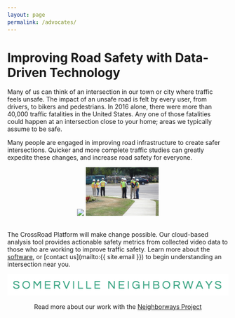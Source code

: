 ```yaml
---
layout: page
permalink: /advocates/
---
```


# Improving Road Safety with Data-Driven Technology

Many of us can think of an intersection in our town or city where traffic feels unsafe. The impact of an unsafe road is felt by every user, from drivers, to bikers and pedestrians. In 2016 alone, there were more than 40,000 traffic fatalities in the United States. Any one of those fatalities could happen at an intersection close to your home; areas we typically assume to be safe.

Many people are engaged in improving road infrastructure to create safer intersections. Quicker and more complete traffic studies can greatly expedite these changes, and increase road safety for everyone.

<center>
<img src="/img/advocacy-group.jpg" width="33%">
<img src="/img/traffic-engineers.jpg" width="33%">
</center>
<br/>


The CrossRoad Platform will make change possible. Our cloud-based analysis tool provides actionable safety metrics from collected video data to those who are working to improve traffic safety. Learn more about the [software](/metrics/), or [contact us](mailto:{{ site.email }}) to begin understanding an intersection near you.

<center>
<img src="/img/somerville_neighborways_logo.png">
<p>Read more about our work with the <a href="/users/neighborways/">Neighborways Project</a></p>
</center>
